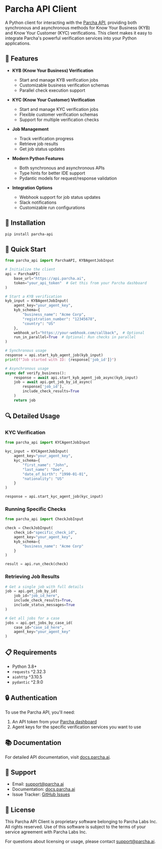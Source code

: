 # Parcha API Client

A Python client for interacting with the [Parcha API](https://docs.parcha.ai), providing both synchronous and asynchronous methods for Know Your Business (KYB) and Know Your Customer (KYC) verifications. This client makes it easy to integrate Parcha's powerful verification services into your Python applications.

## 🌟 Features

- **KYB (Know Your Business) Verification**
  - Start and manage KYB verification jobs
  - Customizable business verification schemas
  - Parallel check execution support

- **KYC (Know Your Customer) Verification**
  - Start and manage KYC verification jobs
  - Flexible customer verification schemas
  - Support for multiple verification checks

- **Job Management**
  - Track verification progress
  - Retrieve job results
  - Get job status updates

- **Modern Python Features**
  - Both synchronous and asynchronous APIs
  - Type hints for better IDE support
  - Pydantic models for request/response validation

- **Integration Options**
  - Webhook support for job status updates
  - Slack notifications
  - Customizable run configurations

## 🚀 Installation

```bash
pip install parcha-api
```

## 📖 Quick Start

```python
from parcha_api import ParchaAPI, KYBAgentJobInput

# Initialize the client
api = ParchaAPI(
    base_url="https://api.parcha.ai",
    token="your_api_token"  # Get this from your Parcha dashboard
)

# Start a KYB verification
kyb_input = KYBAgentJobInput(
    agent_key="your_agent_key",
    kyb_schema={
        "business_name": "Acme Corp",
        "registration_number": "12345678",
        "country": "US"
    },
    webhook_url="https://your-webhook.com/callback",  # Optional
    run_in_parallel=True  # Optional: Run checks in parallel
)

# Synchronous usage
response = api.start_kyb_agent_job(kyb_input)
print(f"Job started with ID: {response['job_id']}")

# Asynchronous usage
async def verify_business():
    response = await api.start_kyb_agent_job_async(kyb_input)
    job = await api.get_job_by_id_async(
        response['job_id'],
        include_check_results=True
    )
    return job
```

## 🔍 Detailed Usage

### KYC Verification

```python
from parcha_api import KYCAgentJobInput

kyc_input = KYCAgentJobInput(
    agent_key="your_agent_key",
    kyc_schema={
        "first_name": "John",
        "last_name": "Doe",
        "date_of_birth": "1990-01-01",
        "nationality": "US"
    }
)

response = api.start_kyc_agent_job(kyc_input)
```

### Running Specific Checks

```python
from parcha_api import CheckJobInput

check = CheckJobInput(
    check_id="specific_check_id",
    agent_key="your_agent_key",
    kyb_schema={
        "business_name": "Acme Corp"
    }
)

result = api.run_check(check)
```

### Retrieving Job Results

```python
# Get a single job with full details
job = api.get_job_by_id(
    job_id="job_id_here",
    include_check_results=True,
    include_status_messages=True
)

# Get all jobs for a case
jobs = api.get_jobs_by_case_id(
    case_id="case_id_here",
    agent_key="your_agent_key"
)
```

## 📋 Requirements

- Python 3.8+
- `requests` ^2.32.3
- `aiohttp` ^3.10.5
- `pydantic` ^2.9.0

## 🔒 Authentication

To use the Parcha API, you'll need:
1. An API token from your [Parcha dashboard](https://app.parcha.ai)
2. Agent keys for the specific verification services you want to use

## 📚 Documentation

For detailed API documentation, visit [docs.parcha.ai](https://docs.parcha.ai).

## 🤝 Support

- Email: support@parcha.ai
- Documentation: [docs.parcha.ai](https://docs.parcha.ai)
- Issue Tracker: [GitHub Issues](https://github.com/parcha-ai/parcha-api-python/issues)

## 📜 License

This Parcha API Client is proprietary software belonging to Parcha Labs Inc. 
All rights reserved. Use of this software is subject to the terms of your service agreement with Parcha Labs Inc.

For questions about licensing or usage, please contact support@parcha.ai.
